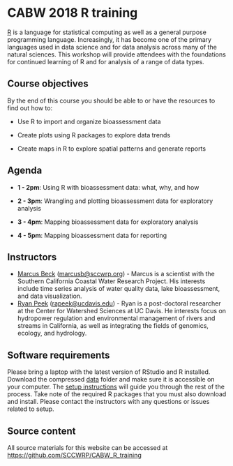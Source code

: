 # CABW 2018 R training

[R](https://www.r-project.org/) is a language for statistical computing as well as a general purpose programming language. Increasingly, it has become one of the primary languages used in data science and for data analysis across many of the natural sciences. This workshop will provide attendees with the foundations for continued learning of R and for analysis of a range of data types. 

## Course objectives

By the end of this course you should be able to or have the resources to find out how to:

* Use R to import and organize bioassessment data 

* Create plots using R packages to explore data trends

* Create maps in R to explore spatial patterns and generate reports

## Agenda

* __1 - 2pm__: Using R with bioassessment data: what, why, and how

* __2 - 3pm__: Wrangling and plotting bioassessment data for exploratory analysis

* __3 - 4pm__: Mapping bioassessment data for exploratory analysis

* __4 - 5pm__: Mapping bioassessment data for reporting

## Instructors

* [Marcus Beck](https://fawda123.github.io/CV/Beck_CV.pdf) ([marcusb@sccwrp.org](mailto:marcusb@sccwrp.org)) - Marcus is a scientist with the Southern California Coastal Water Research Project.  His interests include time series analysis of water quality data, lake bioassessment, and data visualization.  
* [Ryan Peek](https://ryanpeek.github.io/) ([rapeek@ucdavis.edu](mailto:rapeek@ucdavis.edu)) - Ryan is a post-doctoral researcher at the Center for Watershed Sciences at UC Davis. He interests focus on hydropower regulation and environmental management of rivers and streams in California, as well as integrating the fields of genomics, ecology, and hydrology.

## Software requirements

Please bring a laptop with the latest version of RStudio and R installed.  Download the compressed [data](https://SCCWRP.github.io/CABW2018_R_training/data/datazip.zip) folder and make sure it is accessible on your computer.  The [setup instructions](setup.html) will guide you through the rest of the process.  Take note of the required R packages that you must also download and install.  Please contact the instructors with any questions or issues related to setup.

## Source content

All source materials for this website can be accessed at https://github.com/SCCWRP/CABW_R_training
